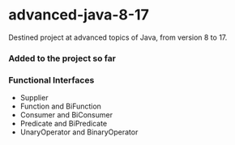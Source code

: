 # advanced-java-8-17
Destined project at advanced topics of Java, from version 8 to 17.


### Added to the project so far

### Functional Interfaces 
- Supplier  
- Function and BiFunction
- Consumer and BiConsumer
- Predicate and BiPredicate
- UnaryOperator and BinaryOperator
